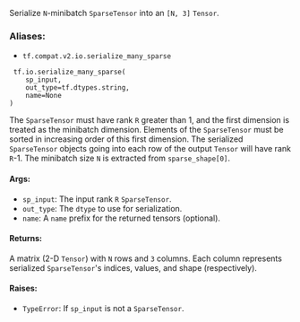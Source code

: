 Serialize `N`-minibatch `SparseTensor` into an `[N, 3]` `Tensor`.
### Aliases:
- `tf.compat.v2.io.serialize_many_sparse`

```
 tf.io.serialize_many_sparse(
    sp_input,
    out_type=tf.dtypes.string,
    name=None
)
```
The `SparseTensor` must have rank `R` greater than 1, and the first dimension is treated as the minibatch dimension. Elements of the `SparseTensor` must be sorted in increasing order of this first dimension. The serialized `SparseTensor` objects going into each row of the output `Tensor` will have rank `R`-1.
The minibatch size `N` is extracted from `sparse_shape[0]`.
#### Args:
- `sp_input`: The input rank `R` `SparseTensor`.
- `out_type`: The `dtype` to use for serialization.
- `name`: A `name` prefix for the returned tensors (optional).
#### Returns:
A matrix (2-D `Tensor`) with `N` rows and `3` columns. Each column represents serialized `SparseTensor`'s indices, values, and shape (respectively).
#### Raises:
- `TypeError`: If `sp_input` is not a `SparseTensor`.
